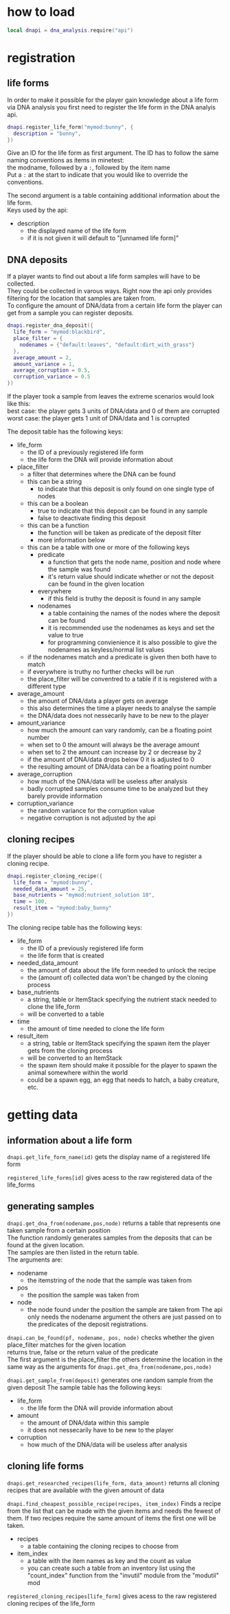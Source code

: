 # how to load

```lua
local dnapi = dna_analysis.require("api")
```

# registration

## life forms

In order to make it possible for the player gain knowledge about a life form via DNA analysis
you first need to register the life form in the DNA analyis api.

```lua
dnapi.register_life_form("mymod:bunny", {
  description = "bunny",
})
```

Give an ID for the life form as first argument.
The ID has to follow the same naming conventions as items in minetest:  
the modname, followed by a `:`, followed by the item name  
Put a `:` at the start to indicate that you would like to override the conventions.  

The second argument is a table containing additional information about the life form.  
Keys used by the api:
* description
  * the displayed name of the life form
  * if it is not given it will default to "[unnamed life form]"

## DNA deposits

If a player wants to find out about a life form samples will have to be collected.  
They could be collected in varous ways.
Right now the api only provides filtering for the location that samples are taken from.  
To configure the amount of DNA/data from a certain life form the player can get from a sample you can register deposits.  

```lua
dnapi.register_dna_deposit({
  life_form = "mymod:blackbird",
  place_filter = {
    nodenames = {"default:leaves", "default:dirt_with_grass"}
  },
  average_amount = 2,
  amount_variance = 1,
  average_corruption = 0.5,
  corruption_variance = 0.5
})
```
If the player took a sample from leaves the extreme scenarios would look like this:  
best case: the player gets 3 units of DNA/data and 0 of them are corrupted  
worst case: the player gets 1 unit of DNA/data and 1 is corrupted

The deposit table has the following keys:
* life_form
  * the ID of a previously registered life form
  * the life form the DNA will provide information about
* place_filter
  * a filter that determines where the DNA can be found
  * this can be a string
    * to indicate that this deposit is only found on one single type of nodes
  * this can be a boolean
    * true to indicate that this deposit can be found in any sample
    * false to deactivate finding this deposit
  * this can be a function
    * the function will be taken as predicate of the deposit filter
    * more information below
  * this can be a table with one or more of the following keys
    * predicate
      * a function that gets the node name, position and node where the sample was found
      * it's return value should indicate whether or not the deposit can be found in the given location
    * everywhere
      * if this field is truthy the deposit is found in any sample
    * nodenames
      * a table containing the names of the nodes where the deposit can be found
      * it is recommended use the nodenames as keys and set the value to true
      * for programming convienience it is also possible to give the nodenames as keyless/normal list values
  * if the nodenames match and a predicate is given then both have to match
  * if everywhere is truthy no further checks will be run
  * the place_filter will be conventred to a table if it is registered with a different type
* average_amount
  * the amount of DNA/data a player gets on average
  * this also determines the time a player needs to analyse the sample
  * the DNA/data does not nessecarily have to be new to the player
* amount_variance
  * how much the amount can vary randomly, can be a floating point number
  * when set to 0 the amount will always be the average amount
  * when set to 2 the amount can increase by 2 or decrease by 2
  * if the amount of DNA/data drops below 0 it is adjusted to 0
  * the resulting amount of DNA/data can be a floating point number
* average_corruption
  * how much of the DNA/data will be useless after analysis
  * badly corrupted samples consume time to be analyzed but they barely provide information
* corruption_variance
  * the random variance for the corruption value
  * negative corruption is not adjusted by the api

## cloning recipes

If the player should be able to clone a life form
you have to register a cloning recipe.

```lua
dnapi.register_cloning_recipe({
  life_form = "mymod:bunny",
  needed_data_amount = 25,
  base_nutrients = "mymod:nutrient_solution 10",
  time = 100,
  result_item = "mymod:baby_bunny"
})
```

The cloning recipe table has the following keys:
* life_form
  * the ID of a previously registered life form
  * the life form that is created
* needed_data_amount
  * the amount of data about the life form needed to unlock the recipe
  * the (amount of) collected data won't be changed by the cloning process
* base_nutrients
  * a string, table or ItemStack specifying the nutrient stack needed to clone the life_form
  * will be converted to a table
* time
  * the amount of time needed to clone the life form
* result_item
  * a string, table or ItemStack specifying the spawn item the player gets from the cloning process
  * will be converted to an ItemStack
  * the spawn item should make it possible for the player to spawn the animal somewhere within the world
  * could be a spawn egg, an egg that needs to hatch, a baby creature, etc.

# getting data

## information about a life form

`dnapi.get_life_form_name(id)`
gets the display name of a registered life form

`registered_life_forms[id]`
gives acess to the raw registered data of the life_forms

## generating samples

`dnapi.get_dna_from(nodename,pos,node)`
returns a table that represents one taken sample from a certain position  
The function randomly generates samples from the deposits that can be found at the given location.  
The samples are then listed in the return table.  
The arguments are:
* nodename
  * the itemstring of the node that the sample was taken from
* pos
  * the position the sample was taken from
* node
  * the node found under the position the sample are taken from
The api only needs the nodename argument the others are just passed on to the predicates of the deposit registrations.

`dnapi.can_be_found(pf, nodename, pos, node)`
checks whether the given place_filter matches for the given location  
returns true, false or the return value of the predicate  
The first argument is the place_filter the others determine the location in the same way as the arguments for `dnapi.get_dna_from(nodename,pos,node)`

`dnapi.get_sample_from(deposit)`
generates one random sample from the given deposit
The sample table has the following keys:
* life_form
  * the life form the DNA will provide information about
* amount
  * the amount of DNA/data within this sample
  * it does not nessecarily have to be new to the player
* corruption
  * how much of the DNA/data will be useless after analysis

## cloning life forms

`dnapi.get_researched_recipes(life_form, data_amount)`
returns all cloning recipes that are available with the given amount of data

`dnapi.find_cheapest_possible_recipe(recipes, item_index)`
Finds a recipe from the list that can be made with the given items and needs the fewest of them.
If two recipes require the same amount of items the first one will be taken.
* recipes
  * a table containing the cloning recipes to choose from
* item_index
  * a table with the item names as key and the count as value
  * you can create such a table from an inventory list using the "count_index" function from the "invutil" module from the "modutil" mod

`registered_cloning_recipes[life_form]`
gives acess to the raw registered cloning recipes of the life_form
